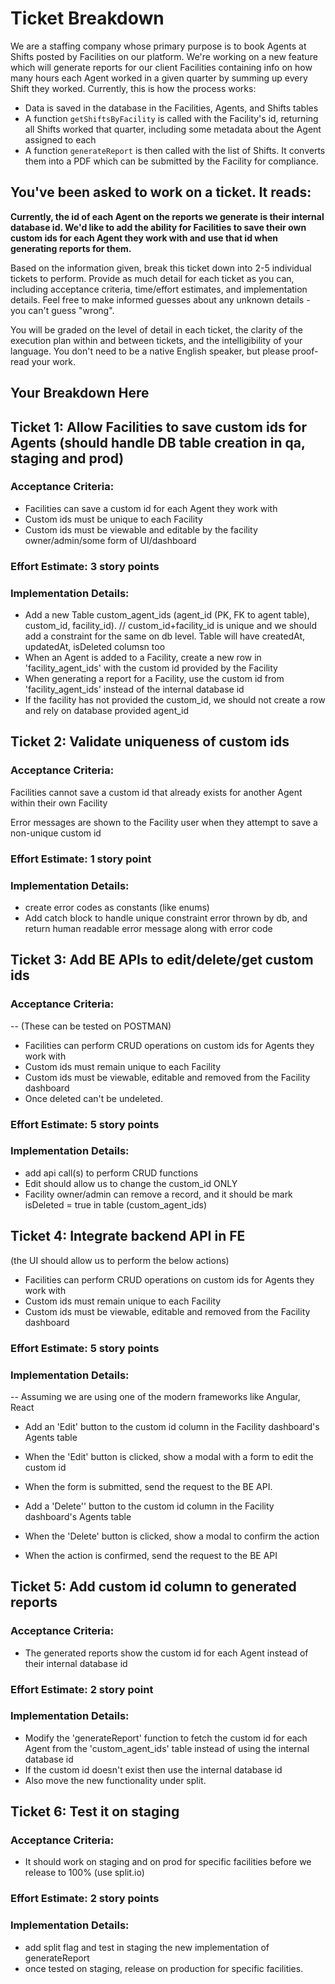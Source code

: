 # Ticket Breakdown
We are a staffing company whose primary purpose is to book Agents at Shifts posted by Facilities on our platform. We're working on a new feature which will generate reports for our client Facilities containing info on how many hours each Agent worked in a given quarter by summing up every Shift they worked. Currently, this is how the process works:

- Data is saved in the database in the Facilities, Agents, and Shifts tables
- A function `getShiftsByFacility` is called with the Facility's id, returning all Shifts worked that quarter, including some metadata about the Agent assigned to each
- A function `generateReport` is then called with the list of Shifts. It converts them into a PDF which can be submitted by the Facility for compliance.

## You've been asked to work on a ticket. It reads:

**Currently, the id of each Agent on the reports we generate is their internal database id. We'd like to add the ability for Facilities to save their own custom ids for each Agent they work with and use that id when generating reports for them.**


Based on the information given, break this ticket down into 2-5 individual tickets to perform. Provide as much detail for each ticket as you can, including acceptance criteria, time/effort estimates, and implementation details. Feel free to make informed guesses about any unknown details - you can't guess "wrong".


You will be graded on the level of detail in each ticket, the clarity of the execution plan within and between tickets, and the intelligibility of your language. You don't need to be a native English speaker, but please proof-read your work.

## Your Breakdown Here

## Ticket 1: Allow Facilities to save custom ids for Agents (should handle DB table creation in qa, staging and prod)

### Acceptance Criteria:

- Facilities can save a custom id for each Agent they work with 
- Custom ids must be unique to each Facility 
- Custom ids must be viewable and editable by the facility owner/admin/some form of UI/dashboard

### Effort Estimate: 3 story points

### Implementation Details:

- Add a new Table custom_agent_ids (agent_id (PK, FK to agent table), custom_id, facility_id). // custom_id+facility_id is unique and we should add a constraint for the same on db level. Table will have createdAt, updatedAt, isDeleted columsn too
- When an Agent is added to a Facility, create a new row in 'facility_agent_ids' with the custom id provided by the Facility 
- When generating a report for a Facility, use the custom id from 'facility_agent_ids' instead of the internal database id
- If the facility has not provided the custom_id, we should not create a row and rely on database provided agent_id 

## Ticket 2: Validate uniqueness of custom ids

### Acceptance Criteria:

Facilities cannot save a custom id that already exists for another Agent within their own Facility

Error messages are shown to the Facility user when they attempt to save a non-unique custom id

### Effort Estimate: 1 story point

### Implementation Details:

- create error codes as constants (like enums)
- Add catch block to handle unique constraint error thrown by db, and return human readable error message along with error code 


## Ticket 3: Add BE APIs to edit/delete/get custom ids 

### Acceptance Criteria:

-- (These can be tested on POSTMAN)
- Facilities can perform CRUD operations on custom ids for Agents they work with 
- Custom ids must remain unique to each Facility 
- Custom ids must be viewable, editable and removed from the Facility dashboard
- Once deleted can't be undeleted.

### Effort Estimate: 5 story points

### Implementation Details:

- add api call(s) to perform CRUD functions
- Edit should allow us to change the custom_id ONLY
- Facility owner/admin can remove a record, and it should be mark isDeleted = true in table (custom_agent_ids)

## Ticket 4: Integrate backend API in FE

(the UI should allow us to perform the below actions)
- Facilities can perform CRUD operations on custom ids for Agents they work with
- Custom ids must remain unique to each Facility
- Custom ids must be viewable, editable and removed from the Facility dashboard

### Effort Estimate: 5 story points

### Implementation Details:

-- Assuming we are using one of the modern frameworks like Angular, React
- Add an 'Edit' button to the custom id column in the Facility dashboard's Agents table 
- When the 'Edit' button is clicked, show a modal with a form to edit the custom id 
- When the form is submitted, send the request to the BE API.

- Add a 'Delete'' button to the custom id column in the Facility dashboard's Agents table
- When the 'Delete' button is clicked, show a modal to confirm the action
- When the action is confirmed, send the request to the BE API

## Ticket 5: Add custom id column to generated reports

### Acceptance Criteria:

- The generated reports show the custom id for each Agent instead of their internal database id

### Effort Estimate: 2 story point

### Implementation Details:

- Modify the 'generateReport' function to fetch the custom id for each Agent from the 'custom_agent_ids' table instead of using the internal database id 
- If the custom id doesn't exist then use the internal database id
- Also move the new functionality under split.


## Ticket 6: Test it on staging

### Acceptance Criteria:

- It should work on staging and on prod for specific facilities before we release to 100% (use split.io)

### Effort Estimate: 2 story points

### Implementation Details:

- add split flag and test in staging the new implementation of generateReport
- once tested on staging, release on production for specific facilities.
